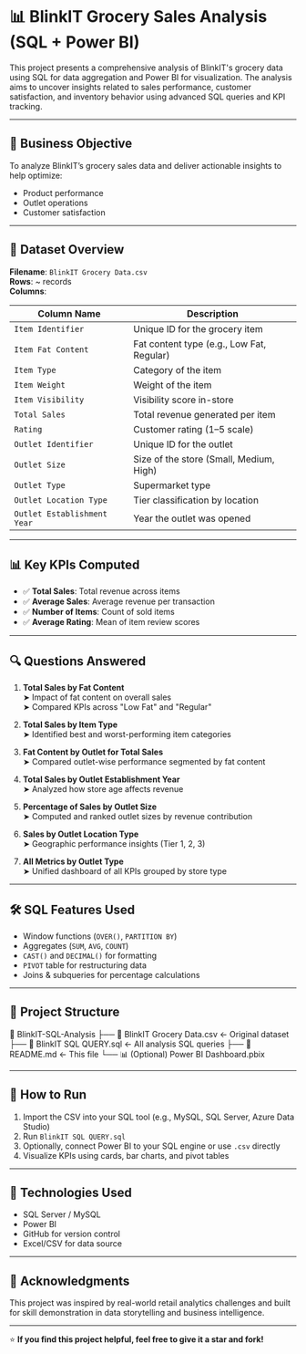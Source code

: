 # 📊 BlinkIT Grocery Sales Analysis (SQL + Power BI)

This project presents a comprehensive analysis of BlinkIT's grocery data using SQL for data aggregation and Power BI for visualization. The analysis aims to uncover insights related to sales performance, customer satisfaction, and inventory behavior using advanced SQL queries and KPI tracking.

---

## 🧠 Business Objective

To analyze BlinkIT’s grocery sales data and deliver actionable insights to help optimize:

- Product performance
- Outlet operations
- Customer satisfaction

---

## 📌 Dataset Overview

**Filename**: `BlinkIT Grocery Data.csv`  
**Rows**: ~ records  
**Columns**:

| Column Name              | Description                              |
|--------------------------|------------------------------------------|
| `Item Identifier`        | Unique ID for the grocery item           |
| `Item Fat Content`       | Fat content type (e.g., Low Fat, Regular)|
| `Item Type`              | Category of the item                     |
| `Item Weight`            | Weight of the item                       |
| `Item Visibility`        | Visibility score in-store                |
| `Total Sales`            | Total revenue generated per item         |
| `Rating`                 | Customer rating (1–5 scale)              |
| `Outlet Identifier`      | Unique ID for the outlet                 |
| `Outlet Size`            | Size of the store (Small, Medium, High)  |
| `Outlet Type`            | Supermarket type                         |
| `Outlet Location Type`   | Tier classification by location          |
| `Outlet Establishment Year` | Year the outlet was opened           |

---

## 📊 Key KPIs Computed

- ✅ **Total Sales**: Total revenue across items
- ✅ **Average Sales**: Average revenue per transaction
- ✅ **Number of Items**: Count of sold items
- ✅ **Average Rating**: Mean of item review scores

---

## 🔍 Questions Answered

1. **Total Sales by Fat Content**  
   ➤ Impact of fat content on overall sales  
   ➤ Compared KPIs across "Low Fat" and "Regular"

2. **Total Sales by Item Type**  
   ➤ Identified best and worst-performing item categories

3. **Fat Content by Outlet for Total Sales**  
   ➤ Compared outlet-wise performance segmented by fat content

4. **Total Sales by Outlet Establishment Year**  
   ➤ Analyzed how store age affects revenue

5. **Percentage of Sales by Outlet Size**  
   ➤ Computed and ranked outlet sizes by revenue contribution

6. **Sales by Outlet Location Type**  
   ➤ Geographic performance insights (Tier 1, 2, 3)

7. **All Metrics by Outlet Type**  
   ➤ Unified dashboard of all KPIs grouped by store type

---

## 🛠️ SQL Features Used

- Window functions (`OVER()`, `PARTITION BY`)
- Aggregates (`SUM`, `AVG`, `COUNT`)
- `CAST()` and `DECIMAL()` for formatting
- `PIVOT` table for restructuring data
- Joins & subqueries for percentage calculations

---

## 📂 Project Structure

📁 BlinkIT-SQL-Analysis
├── 📄 BlinkIT Grocery Data.csv ← Original dataset
├── 📄 BlinkIT SQL QUERY.sql ← All analysis SQL queries
├── 📄 README.md ← This file
└── 📊 (Optional) Power BI Dashboard.pbix


---

## 🚀 How to Run

1. Import the CSV into your SQL tool (e.g., MySQL, SQL Server, Azure Data Studio)
2. Run `BlinkIT SQL QUERY.sql`
3. Optionally, connect Power BI to your SQL engine or use `.csv` directly
4. Visualize KPIs using cards, bar charts, and pivot tables

---

## 🧰 Technologies Used

- SQL Server / MySQL
- Power BI
- GitHub for version control
- Excel/CSV for data source

---

## 🙌 Acknowledgments

This project was inspired by real-world retail analytics challenges and built for skill demonstration in data storytelling and business intelligence.

---

⭐ **If you find this project helpful, feel free to give it a star and fork!**


